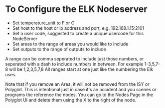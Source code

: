 
# To Configure the ELK Nodeserver

- Set temperature_unit to F or C
- Set host to the host or ip address and port, e.g. 192.168.1.15:2101
- Set a user code, suggested to create a unique usercode for this NodeServer
- Set areas to the range of areas you would like to include
- Set outputs to the range of outputs to include

A range can be comma seperated to include just those numbers, or seperated with a dash to include numbers in between.  For example 1-3,5,7-8 will be 1,2,3,5,7,8
All ranges start at one just like the numbering the Elk uses.

Note that if you remove an Area, it will not be removed from the ISY or Polyglot.  This is intentional just in case it's an accident and you scenes or programs the reference the nodes.  You can go to the Nodes Page in the Polyglot UI and delete them using the X to the right of the node.
